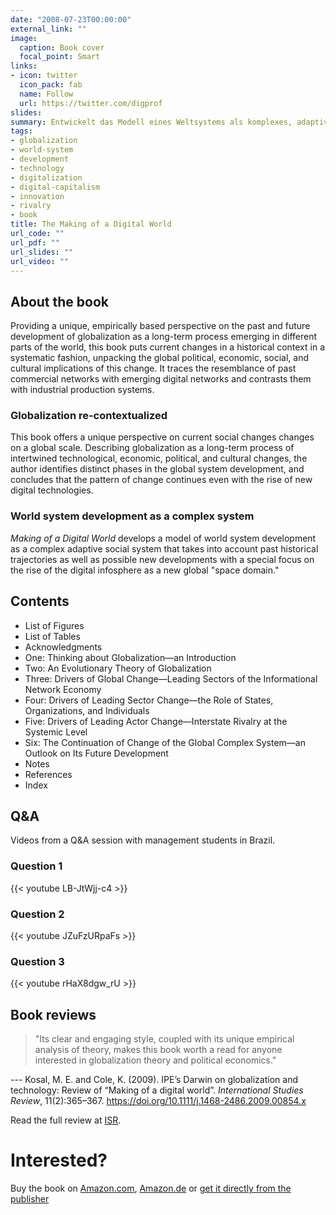 ```yaml
---
date: "2008-07-23T00:00:00"
external_link: ""
image:
  caption: Book cover
  focal_point: Smart
links:
- icon: twitter
  icon_pack: fab
  name: Follow
  url: https://twitter.com/digprof
slides:
summary: Entwickelt das Modell eines Weltsystems als komplexes, adaptives soziales System von in sich geschachtelten Subprozessen. Dieses Modell wird dann empirisch entlang den wesentlichen beiden Dimensionen — der ökonomischen und politischen Entwicklung von Prozessen — empirisch untersucht.
tags:
- globalization
- world-system
- development
- technology
- digitalization
- digital-capitalism
- innovation
- rivalry
- book
title: The Making of a Digital World
url_code: ""
url_pdf: ""
url_slides: ""
url_video: ""
---
```

## About the book
Providing a unique, empirically based perspective on the past and future development of globalization as a long-term process emerging in different parts of the world, this book puts current changes in a historical context in a systematic fashion, unpacking the global political, economic, social, and cultural implications of this change. It traces the resemblance of past commercial networks with emerging digital networks and contrasts them with industrial production systems.

### Globalization re-contextualized
This book offers a unique perspective on current social changes changes on a global scale. Describing globalization as a long-term process of intertwined technological, economic, political, and cultural changes, the author identifies distinct phases in the global system development, and concludes that the pattern of change continues even with the rise of new digital technologies.

### World system development as a complex system
_Making of a Digital World_ develops a model of world system development as a complex adaptive social system that takes into account past historical trajectories as well as possible new developments with a special focus on the rise of the digital infosphere as a new global "space domain."

## Contents
- List of Figures
- List of Tables
- Acknowledgments
- One: Thinking about Globalization—an Introduction
- Two: An Evolutionary Theory of Globalization
- Three: Drivers of Global Change—Leading Sectors of the Informational Network Economy
- Four: Drivers of Leading Sector Change—the Role of States, Organizations, and Individuals
- Five: Drivers of Leading Actor Change—Interstate Rivalry at the Systemic Level
- Six: The Continuation of Change of the Global Complex System—an Outlook on Its Future Development
- Notes
- References
- Index

## Q&A
Videos from a Q&A session with management students in Brazil.

### Question 1
{{< youtube LB-JtWjj-c4 >}}  

### Question 2
{{< youtube JZuFzURpaFs >}}  

### Question 3
{{< youtube rHaX8dgw_rU >}}  

## Book reviews

> "Its clear and engaging style, coupled with its unique empirical analysis of theory, makes this book worth a read for anyone interested in globalization theory and political economics."

--- Kosal, M. E. and Cole, K. (2009). IPE’s Darwin on globalization and technology: Review of “Making of a digital world”. *International Studies Review*, 11(2):365–367. https://doi.org/10.1111/j.1468-2486.2009.00854.x

Read the full review at [ISR](https://doi.org/10.1111/j.1468-2486.2009.00854.x).

# Interested?

Buy the book on [Amazon.com](https://www.amazon.com/Making-Digital-World-Technological-Evolutionary/dp/1403974489/ref=sr_1_1?ie=UTF8&qid=1500202916&sr=8-1&keywords=the+making+of+a+digital+world+rennstich), [Amazon.de](https://www.amazon.de/Making-Digital-World-Technological-Evolutionary/dp/1403974489/ref=sr_1_fkmr0_1?ie=UTF8&qid=1534492050&sr=8-1-fkmr0&keywords=making+of+a+digital+world+rennst+ich)
or
[get it directly from the publisher](https://www.palgrave.com/us/book/9781403974488)
